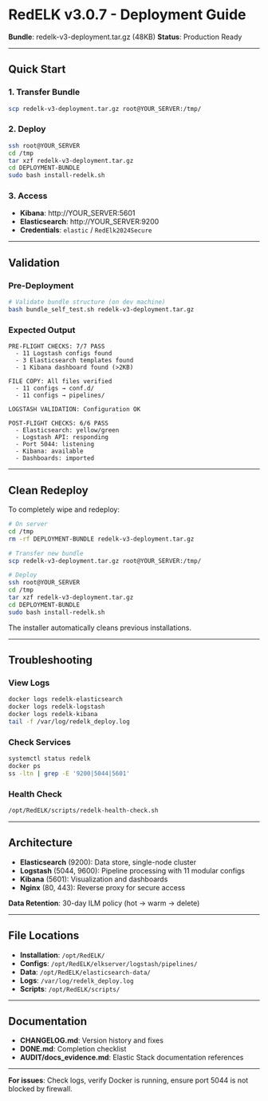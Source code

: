 # RedELK v3.0.7 - Deployment Guide

**Bundle**: redelk-v3-deployment.tar.gz (48KB)
**Status**: Production Ready

---

## Quick Start

### 1. Transfer Bundle
```bash
scp redelk-v3-deployment.tar.gz root@YOUR_SERVER:/tmp/
```

### 2. Deploy
```bash
ssh root@YOUR_SERVER
cd /tmp
tar xzf redelk-v3-deployment.tar.gz
cd DEPLOYMENT-BUNDLE
sudo bash install-redelk.sh
```

### 3. Access
- **Kibana**: http://YOUR_SERVER:5601
- **Elasticsearch**: http://YOUR_SERVER:9200
- **Credentials**: `elastic` / `RedElk2024Secure`

---

## Validation

### Pre-Deployment
```bash
# Validate bundle structure (on dev machine)
bash bundle_self_test.sh redelk-v3-deployment.tar.gz
```

### Expected Output
```
PRE-FLIGHT CHECKS: 7/7 PASS
  - 11 Logstash configs found
  - 3 Elasticsearch templates found
  - 1 Kibana dashboard found (>2KB)
  
FILE COPY: All files verified
  - 11 configs → conf.d/
  - 11 configs → pipelines/
  
LOGSTASH VALIDATION: Configuration OK

POST-FLIGHT CHECKS: 6/6 PASS
  - Elasticsearch: yellow/green
  - Logstash API: responding
  - Port 5044: listening
  - Kibana: available
  - Dashboards: imported
```

---

## Clean Redeploy

To completely wipe and redeploy:
```bash
# On server
cd /tmp
rm -rf DEPLOYMENT-BUNDLE redelk-v3-deployment.tar.gz

# Transfer new bundle
scp redelk-v3-deployment.tar.gz root@YOUR_SERVER:/tmp/

# Deploy
ssh root@YOUR_SERVER
cd /tmp
tar xzf redelk-v3-deployment.tar.gz
cd DEPLOYMENT-BUNDLE
sudo bash install-redelk.sh
```

The installer automatically cleans previous installations.

---

## Troubleshooting

### View Logs
```bash
docker logs redelk-elasticsearch
docker logs redelk-logstash
docker logs redelk-kibana
tail -f /var/log/redelk_deploy.log
```

### Check Services
```bash
systemctl status redelk
docker ps
ss -ltn | grep -E '9200|5044|5601'
```

### Health Check
```bash
/opt/RedELK/scripts/redelk-health-check.sh
```

---

## Architecture

- **Elasticsearch** (9200): Data store, single-node cluster
- **Logstash** (5044, 9600): Pipeline processing with 11 modular configs
- **Kibana** (5601): Visualization and dashboards
- **Nginx** (80, 443): Reverse proxy for secure access

**Data Retention**: 30-day ILM policy (hot → warm → delete)

---

## File Locations

- **Installation**: `/opt/RedELK/`
- **Configs**: `/opt/RedELK/elkserver/logstash/pipelines/`
- **Data**: `/opt/RedELK/elasticsearch-data/`
- **Logs**: `/var/log/redelk_deploy.log`
- **Scripts**: `/opt/RedELK/scripts/`

---

## Documentation

- **CHANGELOG.md**: Version history and fixes
- **DONE.md**: Completion checklist
- **AUDIT/docs_evidence.md**: Elastic Stack documentation references

---

**For issues**: Check logs, verify Docker is running, ensure port 5044 is not blocked by firewall.
